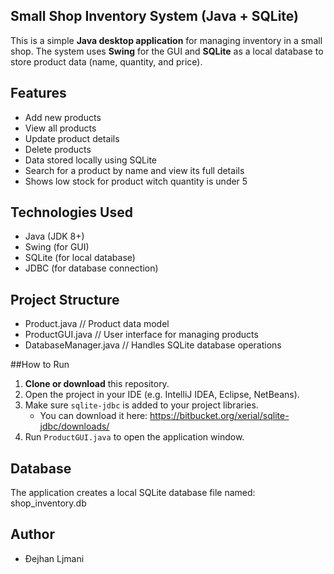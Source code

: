 ## Small Shop Inventory System (Java + SQLite)

This is a simple **Java desktop application** for managing inventory in a small shop. The system uses **Swing** for the GUI and **SQLite** as a local database to store product data (name, quantity, and price).

## Features

- Add new products
- View all products
- Update product details
- Delete products
- Data stored locally using SQLite
- Search for a product by name and view its full details
- Shows low stock for product witch quantity is under 5

## Technologies Used

- Java (JDK 8+)
- Swing (for GUI)
- SQLite (for local database)
- JDBC (for database connection)

## Project Structure
- Product.java // Product data model
- ProductGUI.java // User interface for managing products
- DatabaseManager.java // Handles SQLite database operations

##How to Run

1. **Clone or download** this repository.
2. Open the project in your IDE (e.g. IntelliJ IDEA, Eclipse, NetBeans).
3. Make sure `sqlite-jdbc` is added to your project libraries.
   - You can download it here: https://bitbucket.org/xerial/sqlite-jdbc/downloads/
4. Run `ProductGUI.java` to open the application window.

## Database

The application creates a local SQLite database file named:
shop_inventory.db

## Author
- Đejhan Ljmani



